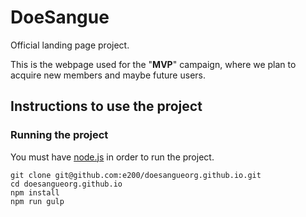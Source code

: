 # DoeSangue

Official landing page project.

This is the webpage used for the "**MVP**" campaign, where we plan to acquire new members and maybe future users.

## Instructions to use the project

### Running the project

You must have [node.js](https://nodejs.org/en/) in order to run the project.

    git clone git@github.com:e200/doesangueorg.github.io.git
    cd doesangueorg.github.io
    npm install
    npm run gulp
